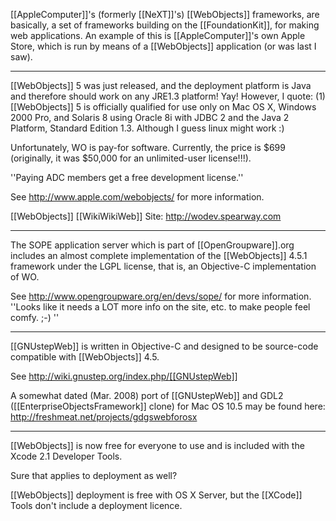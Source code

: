

[[AppleComputer]]'s (formerly [[NeXT]]'s) [[WebObjects]] frameworks, are basically, a set of frameworks building on the [[FoundationKit]], for making web applications. An example of this is [[AppleComputer]]'s own Apple Store, which is run by means of a [[WebObjects]] application (or was last I saw).

----

[[WebObjects]] 5 was just released, and the deployment platform is Java and therefore should work on any JRE1.3 platform! Yay! However, I quote:
(1) [[WebObjects]] 5 is officially qualified for use only on Mac OS X, Windows 2000 Pro, and Solaris 8 using Oracle 8i with JDBC 2 and the Java 2 Platform, Standard Edition 1.3. 
Although I guess linux might work :)

Unfortunately, WO is pay-for software. Currently, the price is $699 (originally, it was $50,000 for an unlimited-user license!!!).

''Paying ADC members get a free development license.''

See http://www.apple.com/webobjects/ for more information.

[[WebObjects]] [[WikiWikiWeb]] Site: http://wodev.spearway.com

----

The SOPE application server which is part of [[OpenGroupware]].org includes an almost complete implementation of the [[WebObjects]] 4.5.1 framework under the LGPL license, that is, an Objective-C implementation of WO.

See http://www.opengroupware.org/en/devs/sope/ for more information.  ''Looks like it needs a LOT more info on the site, etc. to make people feel comfy. ;-) ''

----

[[GNUstepWeb]] is written in Objective-C and designed to be source-code compatible with [[WebObjects]] 4.5.

See http://wiki.gnustep.org/index.php/[[GNUstepWeb]]

A somewhat dated (Mar. 2008) port of [[GNUstepWeb]] and GDL2 ([[EnterpriseObjectsFramework]] clone) for Mac OS 10.5 may be found here:  http://freshmeat.net/projects/gdgswebforosx

----

[[WebObjects]] is now free for everyone to use and is included with the Xcode 2.1 Developer Tools.

Sure that applies to deployment as well?

[[WebObjects]] deployment is free with OS X Server, but the [[XCode]] Tools don't include a deployment licence.